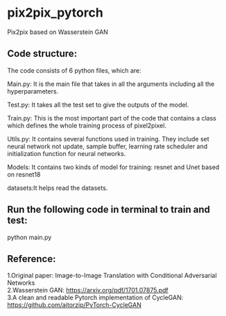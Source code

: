 # pix2pix_pytorch
Pix2pix based on Wasserstein GAN




## Code structure:

The code consists of 6 python files, which are:


Main.py: It is the main file that takes in all the arguments including all the hyperparameters.

Test.py: It takes all the test set to give the outputs of the model.

Train.py: This is the most important part of the code that contains a class which defines the whole training process of pixel2pixel. 

Utils.py: It contains several functions used in training. They include set neural network not update, sample buffer, learning rate scheduler and initialization function for neural networks.

Models: It contains two kinds of model for training: resnet and Unet based on resnet18

datasets:It helps read the datasets.


## Run the following code in terminal to train and test:

python main.py 


## Reference:  

1.Original paper: Image-to-Image Translation with Conditional Adversarial Networks  
2.Wasserstein GAN: https://arxiv.org/pdf/1701.07875.pdf  
3.A clean and readable Pytorch implementation of CycleGAN: https://github.com/aitorzip/PyTorch-CycleGAN
